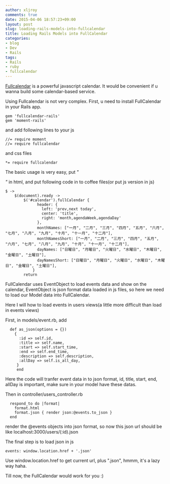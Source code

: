 ```yaml
---
author: xljroy
comments: true
date: 2015-04-06 18:57:23+09:00
layout: post
slug: loading-rails-models-into-fullcalendar
title: Loading Rails Models into FullCalendar
categories:
- blog
- Dev
- Rails
tags:
- Rails
- ruby
- fullcalendar
---
```


[Fullcalendar](http://fullcalendar.io/) is a powerful javascript calendar. It would be convenient if u wanna build some calendar-based service.

Using Fullcalendar is not very complex. First, u need to install FullCalendar in your Rails app.

	gem 'fullcalendar-rails'
	gem 'moment-rails'

and add following lines to your js

	//= require moment
	//= require fullcalendar
and css files

	*= require fullcalendar

The basic usage is very easy, put _"<div class="calendar"></dic>"_  in html, and put following code in to coffee files(or put js version in js)

	$ ->
  		$(document).ready ->
    		$('#calendar').fullCalendar {
			      header: {
			        left: 'prev,next today',
			        center: 'title',
			        right: 'month,agendaWeek,agendaDay'
			      },
			      monthNames: ["一月", "二月", "三月", "四月", "五月", "六月", "七月", "八月", "九月", "十月", "十一月", "十二月"],
			      monthNamesShort: ["一月", "二月", "三月", "四月", "五月", "六月", "七月", "八月", "九月", "十月", "十一月", "十二月"],
			      dayNames: ["日曜日", "月曜日", "火曜日", "水曜日", "木曜日", "金曜日", "土曜日"],
			      dayNamesShort: ["日曜日", "月曜日", "火曜日", "水曜日", "木曜日", "金曜日", "土曜日"],  
			    }
		    return

FullCalendar uses EventObject to load events data and show on the calendar, EventObject is json format data loaded in js files, so here we need to load our Model data into FullCalendar.

Here I will how to load events in users views(a little more difficult than load in events views)

First, in models/event.rb, add

	  def as_json(options = {})
    	{
	      :id => self.id,
	      :title => self.name,
	      :start => self.start_time,
	      :end => self.end_time,
	      :description => self.description,
	      :allDay => self.is_all_day,
	 	 }
	 	 end

Here the code will tranfer event data in to json format, id, title, start, end, allDay is important, make sure in your model have these datas.

Then in controller/users_controller.rb

      respond_to do |format|
        format.html
        format.json { render json:@events.to_json }
      end

render the @events objects into json format, so now this json url should be like localhost:3000/users/(:id).json

The final step is to load json in js

	events: window.location.href + '.json'

Use window.location.href to get current url, plus ".json", hmmm, it's a lazy way haha.

Till now, the FullCalendar would work for you :)